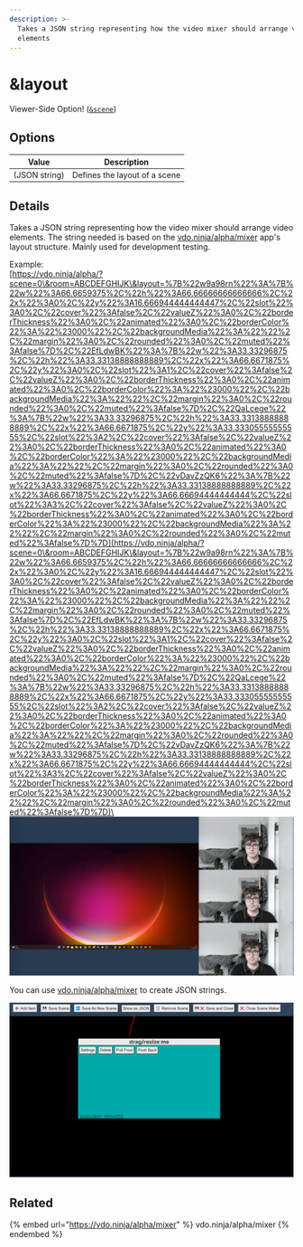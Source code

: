 ```yaml
---
description: >-
  Takes a JSON string representing how the video mixer should arrange video
  elements
---
```


# \&layout

Viewer-Side Option! ([`&scene`](../view-parameters/scene.md))

## Options

| Value         | Description                   |
| ------------- | ----------------------------- |
| (JSON string) | Defines the layout of a scene |

## Details

Takes a JSON string representing how the video mixer should arrange video elements. The string needed is based on the [vdo.ninja/alpha/mixer](https://vdo.ninja/alpha/mixer) app's layout structure. Mainly used for development testing.

Example:\
[https://vdo.ninja/alpha/?scene=0\&room=ABCDEFGHIJK\&layout=%7B%22w9a98rn%22%3A%7B%22w%22%3A66.6659375%2C%22h%22%3A66.66666666666666%2C%22x%22%3A0%2C%22y%22%3A16.666944444444447%2C%22slot%22%3A0%2C%22cover%22%3Afalse%2C%22valueZ%22%3A0%2C%22borderThickness%22%3A0%2C%22animated%22%3A0%2C%22borderColor%22%3A%22%23000%22%2C%22backgroundMedia%22%3A%22%22%2C%22margin%22%3A0%2C%22rounded%22%3A0%2C%22muted%22%3Afalse%7D%2C%22EfLdwBK%22%3A%7B%22w%22%3A33.33296875%2C%22h%22%3A33.33138888888889%2C%22x%22%3A66.6671875%2C%22y%22%3A0%2C%22slot%22%3A1%2C%22cover%22%3Afalse%2C%22valueZ%22%3A0%2C%22borderThickness%22%3A0%2C%22animated%22%3A0%2C%22borderColor%22%3A%22%23000%22%2C%22backgroundMedia%22%3A%22%22%2C%22margin%22%3A0%2C%22rounded%22%3A0%2C%22muted%22%3Afalse%7D%2C%22QaLcege%22%3A%7B%22w%22%3A33.33296875%2C%22h%22%3A33.33138888888889%2C%22x%22%3A66.6671875%2C%22y%22%3A33.33305555555555%2C%22slot%22%3A2%2C%22cover%22%3Afalse%2C%22valueZ%22%3A0%2C%22borderThickness%22%3A0%2C%22animated%22%3A0%2C%22borderColor%22%3A%22%23000%22%2C%22backgroundMedia%22%3A%22%22%2C%22margin%22%3A0%2C%22rounded%22%3A0%2C%22muted%22%3Afalse%7D%2C%22vDavZzQK6%22%3A%7B%22w%22%3A33.33296875%2C%22h%22%3A33.33138888888889%2C%22x%22%3A66.6671875%2C%22y%22%3A66.66694444444444%2C%22slot%22%3A3%2C%22cover%22%3Afalse%2C%22valueZ%22%3A0%2C%22borderThickness%22%3A0%2C%22animated%22%3A0%2C%22borderColor%22%3A%22%23000%22%2C%22backgroundMedia%22%3A%22%22%2C%22margin%22%3A0%2C%22rounded%22%3A0%2C%22muted%22%3Afalse%7D%7D](https://vdo.ninja/alpha/?scene=0\&room=ABCDEFGHIJK\&layout=%7B%22w9a98rn%22%3A%7B%22w%22%3A66.6659375%2C%22h%22%3A66.66666666666666%2C%22x%22%3A0%2C%22y%22%3A16.666944444444447%2C%22slot%22%3A0%2C%22cover%22%3Afalse%2C%22valueZ%22%3A0%2C%22borderThickness%22%3A0%2C%22animated%22%3A0%2C%22borderColor%22%3A%22%23000%22%2C%22backgroundMedia%22%3A%22%22%2C%22margin%22%3A0%2C%22rounded%22%3A0%2C%22muted%22%3Afalse%7D%2C%22EfLdwBK%22%3A%7B%22w%22%3A33.33296875%2C%22h%22%3A33.33138888888889%2C%22x%22%3A66.6671875%2C%22y%22%3A0%2C%22slot%22%3A1%2C%22cover%22%3Afalse%2C%22valueZ%22%3A0%2C%22borderThickness%22%3A0%2C%22animated%22%3A0%2C%22borderColor%22%3A%22%23000%22%2C%22backgroundMedia%22%3A%22%22%2C%22margin%22%3A0%2C%22rounded%22%3A0%2C%22muted%22%3Afalse%7D%2C%22QaLcege%22%3A%7B%22w%22%3A33.33296875%2C%22h%22%3A33.33138888888889%2C%22x%22%3A66.6671875%2C%22y%22%3A33.33305555555555%2C%22slot%22%3A2%2C%22cover%22%3Afalse%2C%22valueZ%22%3A0%2C%22borderThickness%22%3A0%2C%22animated%22%3A0%2C%22borderColor%22%3A%22%23000%22%2C%22backgroundMedia%22%3A%22%22%2C%22margin%22%3A0%2C%22rounded%22%3A0%2C%22muted%22%3Afalse%7D%2C%22vDavZzQK6%22%3A%7B%22w%22%3A33.33296875%2C%22h%22%3A33.33138888888889%2C%22x%22%3A66.6671875%2C%22y%22%3A66.66694444444444%2C%22slot%22%3A3%2C%22cover%22%3Afalse%2C%22valueZ%22%3A0%2C%22borderThickness%22%3A0%2C%22animated%22%3A0%2C%22borderColor%22%3A%22%23000%22%2C%22backgroundMedia%22%3A%22%22%2C%22margin%22%3A0%2C%22rounded%22%3A0%2C%22muted%22%3Afalse%7D%7D)\
![](<../../.gitbook/assets/image (87).png>)

You can use [vdo.ninja/alpha/mixer](https://vdo.ninja/alpha/mixer) to create JSON strings.&#x20;

![](<../../.gitbook/assets/image (101) (1) (1).png>)

## Related

{% embed url="https://vdo.ninja/alpha/mixer" %}
vdo.ninja/alpha/mixer
{% endembed %}
